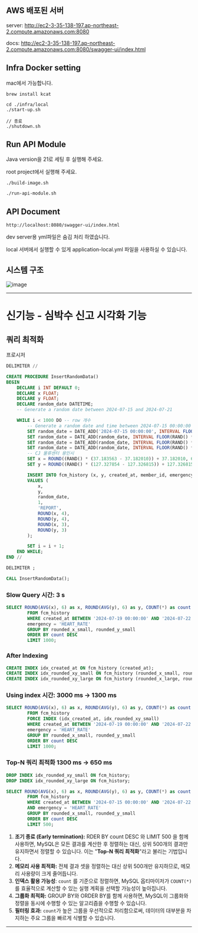 ## AWS 배포된 서버
server: http://ec2-3-35-138-197.ap-northeast-2.compute.amazonaws.com:8080

docs: http://ec2-3-35-138-197.ap-northeast-2.compute.amazonaws.com:8080/swagger-ui/index.html

## Infra Docker setting
mac에서 가능합니다.

```text
brew install kcat
```
```text
cd ./infra/local
./start-up.sh

// 종료
./shutdown.sh
```

## Run API Module
Java version을 21로 세팅 후 실행해 주세요.

root project에서 실행해 주세요.
```
./build-image.sh
```
```text
./run-api-module.sh
```

## API Document
```
http://localhost:8080/swagger-ui/index.html
```

dev server용 yml파일은 숨김 처리 하였습니다.

local 서버에서 실행할 수 있게 application-local.yml 파일을 사용하실 수 있습니다.

## 시스템 구조
![image](https://github.com/user-attachments/assets/5aab764c-87aa-4afa-bd53-105deb022f2a)

---

# 신기능 - 심박수 신고 시각화 기능

## 쿼리 최적화

프로시저
```sql
DELIMITER //

CREATE PROCEDURE InsertRandomData()
BEGIN
    DECLARE i INT DEFAULT 0;
    DECLARE x FLOAT;
    DECLARE y FLOAT;
    DECLARE random_date DATETIME;
    -- Generate a random date between 2024-07-15 and 2024-07-21

    WHILE i < 1000 DO -- row 개수
        -- Generate a random date and time between 2024-07-15 00:00:00 and 2024-07-21 23:59:59
        SET random_date = DATE_ADD('2024-07-15 00:00:00', INTERVAL FLOOR(RAND() * 7) DAY);
        SET random_date = DATE_ADD(random_date, INTERVAL FLOOR(RAND() * 24) HOUR);
        SET random_date = DATE_ADD(random_date, INTERVAL FLOOR(RAND() * 60) MINUTE);
        SET random_date = DATE_ADD(random_date, INTERVAL FLOOR(RAND() * 60) SECOND);
        -- CJ 물류센터 용인시
        SET x = ROUND((RAND() * (37.183563 - 37.182010)) + 37.182010, 6); -- 랜덤 위도: 37.182010 ~ 37.183563
        SET y = ROUND((RAND() * (127.327854 - 127.326815)) + 127.326815, 6); -- 랜덤 경도: 127.326815 ~ 127.327854

        INSERT INTO fcm_history (x, y, created_at, member_id, emergency, rounded_x_small, rounded_y_small, rounded_x_large, rounded_y_large)
        VALUES (
            x,
            y,
            random_date,
            1,
            'REPORT',
            ROUND(x, 4),
            ROUND(y, 4),
            ROUND(x, 3),
            ROUND(y, 3)
        );

        SET i = i + 1;
    END WHILE;
END //

DELIMITER ;

CALL InsertRandomData();
```

### Slow Query 시간: 3 s

```sql
SELECT ROUND(AVG(x), 6) as x, ROUND(AVG(y), 6) as y, COUNT(*) as count
        FROM fcm_history
        WHERE created_at BETWEEN '2024-07-19 00:00:00' AND '2024-07-22 00:00:00' AND
        emergency = 'HEART_RATE'
        GROUP BY rounded_x_small, rounded_y_small
        ORDER BY count DESC
        LIMIT 1000;
```

### After Indexing

```sql
CREATE INDEX idx_created_at ON fcm_history (created_at);
CREATE INDEX idx_rounded_xy_small ON fcm_history (rounded_x_small, rounded_y_small);
CREATE INDEX idx_rounded_xy_large ON fcm_history (rounded_x_large, rounded_y_large);
```

### Using index 시간: 3000 ms → 1300 ms

```sql
SELECT ROUND(AVG(x), 6) as x, ROUND(AVG(y), 6) as y, COUNT(*) as count
        FROM fcm_history
        FORCE INDEX (idx_created_at, idx_rounded_xy_small)
        WHERE created_at BETWEEN '2024-07-19 00:00:00' AND '2024-07-22 00:00:00' AND
        emergency = 'HEART_RATE'
        GROUP BY rounded_x_small, rounded_y_small
        ORDER BY count DESC
        LIMIT 1000;
```

### Top-N 쿼리 최적화 1300 ms → 650 ms

```sql
DROP INDEX idx_rounded_xy_small ON fcm_history;
DROP INDEX idx_rounded_xy_large ON fcm_history;

SELECT ROUND(AVG(x), 6) as x, ROUND(AVG(y), 6) as y, COUNT(*) as count
        FROM fcm_history
        WHERE created_at BETWEEN '2024-07-15 00:00:00' AND '2024-07-22 00:00:00'
        AND emergency = 'HEART_RATE'
        GROUP BY rounded_x_small, rounded_y_small
        ORDER BY count DESC
        LIMIT 500;
```

1. **조기 종료 (Early termination):** RDER BY count DESC 와 LIMIT 500
을 함께 사용하면, MySQL은 모든 결과를 계산한 후 정렬하는 대신, 상위 500개의 결과만 유지하면서 정렬할 수 있습니다. 이는 "**Top-N 쿼리 최적화**"라고 불리는 기법입니다.
2. **메모리 사용 최적화:** 전체 결과 셋을 정렬하는 대신 상위 500개만 유지하므로, 메모리 사용량이 크게 줄어듭니다.
3. **인덱스 활용 가능성**: `count` 를 기준으로 정렬하면, MySQL 옵티마이저가 `COUNT(*)`를 효율적으로 계산할 수 있는 실행 계획을 선택할 가능성이 높아집니다.
4. **그룹화 최적화:** GROUP BY와 ORDER BY를 함께 사용하면, MySQL이 그룹화와 정렬을 동시에 수행할 수 있는 알고리즘을 수행할 수 있습니다. 
5. **필터링 효과:** `count`가 높은 그룹을 우선적으로 처리함으로써, 데이터의 대부분을 차지하는 주요 그룹을 빠르게 식별할 수 있습니다.

---
